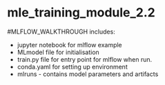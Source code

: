# mle_training_module_2.2
#MLFLOW_WALKTHROUGH
includes:

- jupyter notebook for mlflow example 
- MLmodel file for initialisation
- train.py file for entry point for mlflow when run.
- conda.yaml for setting up environment
- mlruns - contains model parameters and artifacts
